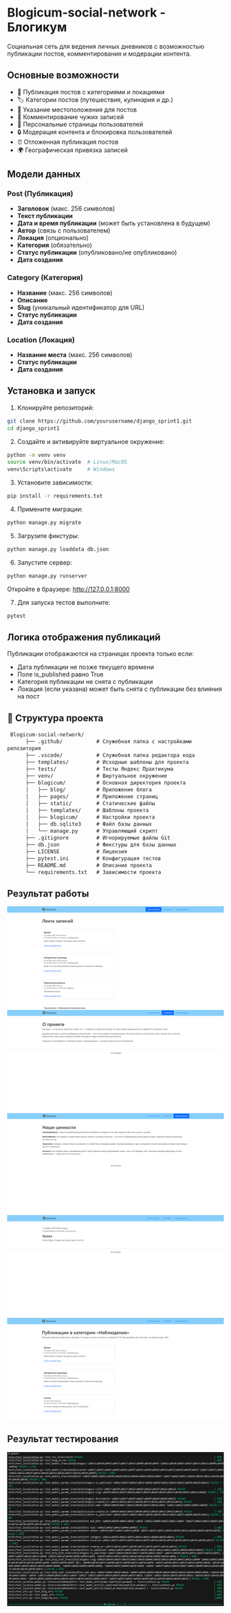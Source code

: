# Blogicum-social-network - Блогикум

Социальная сеть для ведения личных дневников с возможностью публикации постов, комментирования и модерации контента.

## Основные возможности

- 📝 Публикация постов с категориями и локациями
- 🏷️ Категории постов (путешествия, кулинария и др.)
- 📍 Указание местоположения для постов
- 💬 Комментирование чужих записей
- 👤 Персональные страницы пользователей
- 🔒 Модерация контента и блокировка пользователей
- ⏰ Отложенная публикация постов
- 🌍 Географическая привязка записей

## Модели данных

### Post (Публикация)
- **Заголовок** (макс. 256 символов)
- **Текст публикации**
- **Дата и время публикации** (может быть установлена в будущем)
- **Автор** (связь с пользователем)
- **Локация** (опционально)
- **Категория** (обязательно)
- **Статус публикации** (опубликовано/не опубликовано)
- **Дата создания**

### Category (Категория)
- **Название** (макс. 256 символов)
- **Описание**
- **Slug** (уникальный идентификатор для URL)
- **Статус публикации**
- **Дата создания**

### Location (Локация)
- **Название места** (макс. 256 символов)
- **Статус публикации**
- **Дата создания**

## Установка и запуск

1. Клонируйте репозиторий:
```bash
git clone https://github.com/yourusername/django_sprint1.git
cd django_sprint1
```

2. Создайте и активируйте виртуальное окружение:
```bash
python -m venv venv
source venv/bin/activate  # Linux/MacOS
venv\Scripts\activate     # Windows
```
3. Установите зависимости:
```bash
pip install -r requirements.txt
```

4. Примените миграции:
```bash
python manage.py migrate
```

5. Загрузите фикстуры:
```bash
python manage.py loaddata db.json
```

6. Запустите сервер:
```bash
python manage.py runserver
```
Откройте в браузере: http://127.0.0.1:8000

7. Для запуска тестов выполните:
```bash
pytest
```

## Логика отображения публикаций
Публикации отображаются на страницах проекта только если:
- Дата публикации не позже текущего времени
- Поле is_published равно True
- Категория публикации не снята с публикации
- Локация (если указана) может быть снята с публикации без влияния на пост

## 📁 Структура проекта

```
 Blogicum-social-network/
      ├── .github/           # Служебная папка с настройками репозитория
      ├── .vscode/           # Служебная папка редактора кода
      ├── templates/         # Исходные шаблоны для проекта
      ├── tests/             # Тесты Яндекс Практикума
      ├── venv/              # Виртуальное окружение
      ├── blogicum/          # Основная директория проекта
      │   ├── blog/          # Приложение блога
      │   ├── pages/         # Приложение страниц
      │   ├── static/        # Статические файлы
      │   ├── templates/     # Шаблоны проекта
      │   ├── blogicum/      # Настройки проекта
      │   ├── db.sqlite3     # Файл базы данных
      │   └── manage.py      # Управляющий скрипт
      ├── .gitignore         # Игнорируемые файлы Git
      ├── db.json            # Фикстуры для базы данных
      ├── LICENSE            # Лицензия
      ├── pytest.ini         # Конфигурация тестов
      ├── README.md          # Описание проекта
      └── requirements.txt   # Зависимости проекта
```
## Результат работы
![](https://github.com/BEZBIG/Blogicum-social-network/blob/main/main_page.png)
![](https://github.com/BEZBIG/Blogicum-social-network/blob/main/about_page.png)
![](https://github.com/BEZBIG/Blogicum-social-network/blob/main/rules_page.png)
![](https://github.com/BEZBIG/Blogicum-social-network/blob/main/post_page.png)
![](https://github.com/BEZBIG/Blogicum-social-network/blob/main/category_page.png)

## Результат тестирования
![](https://github.com/BEZBIG/Blogicum-social-network/blob/main/test_results.png)